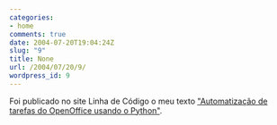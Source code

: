 ```yaml
---
categories:
- home
comments: true
date: 2004-07-20T19:04:24Z
slug: "9"
title: None
url: /2004/07/20/9/
wordpress_id: 9
---
```


Foi publicado no site Linha de Código o meu texto ["Automatização de tarefas do OpenOffice usando o Python"](http://www.linhadecodigo.com.br/artigos.asp?id_ac=388&pag=1).
